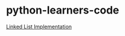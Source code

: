 # python-learners-code
[Linked List Implementation](https://github.com/mbalaji777/python-learners-code/tree/main/linked-list)
